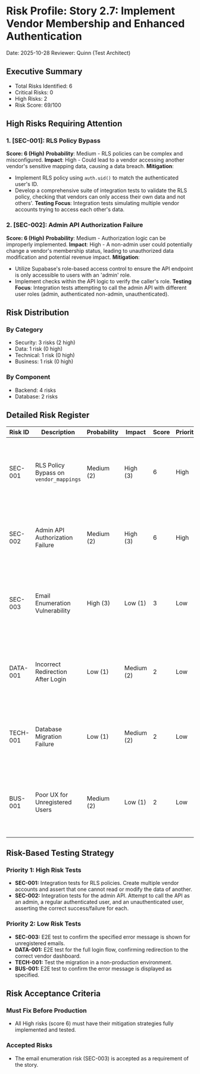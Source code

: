 # Risk Profile: Story 2.7: Implement Vendor Membership and Enhanced Authentication

Date: 2025-10-28
Reviewer: Quinn (Test Architect)

## Executive Summary

- Total Risks Identified: 6
- Critical Risks: 0
- High Risks: 2
- Risk Score: 69/100

## High Risks Requiring Attention

### 1. [SEC-001]: RLS Policy Bypass

**Score: 6 (High)**
**Probability**: Medium - RLS policies can be complex and misconfigured.
**Impact**: High - Could lead to a vendor accessing another vendor's sensitive mapping data, causing a data breach.
**Mitigation**:

- Implement RLS policy using `auth.uid()` to match the authenticated user's ID.
- Develop a comprehensive suite of integration tests to validate the RLS policy, checking that vendors can only access their own data and not others'.
  **Testing Focus**: Integration tests simulating multiple vendor accounts trying to access each other's data.

### 2. [SEC-002]: Admin API Authorization Failure

**Score: 6 (High)**
**Probability**: Medium - Authorization logic can be improperly implemented.
**Impact**: High - A non-admin user could potentially change a vendor's membership status, leading to unauthorized data modification and potential revenue impact.
**Mitigation**:

- Utilize Supabase's role-based access control to ensure the API endpoint is only accessible to users with an 'admin' role.
- Implement checks within the API logic to verify the caller's role.
  **Testing Focus**: Integration tests attempting to call the admin API with different user roles (admin, authenticated non-admin, unauthenticated).

## Risk Distribution

### By Category

- Security: 3 risks (2 high)
- Data: 1 risk (0 high)
- Technical: 1 risk (0 high)
- Business: 1 risk (0 high)

### By Component

- Backend: 4 risks
- Database: 2 risks

## Detailed Risk Register

| Risk ID  | Description                            | Probability | Impact     | Score | Priority | Mitigation                                                                                           |
| -------- | -------------------------------------- | ----------- | ---------- | ----- | -------- | ---------------------------------------------------------------------------------------------------- |
| SEC-001  | RLS Policy Bypass on `vendor_mappings` | Medium (2)  | High (3)   | 6     | High     | Implement strict, user-ID-based RLS policies and validate with extensive integration tests.          |
| SEC-002  | Admin API Authorization Failure        | Medium (2)  | High (3)   | 6     | High     | Enforce admin role checks in the API using Supabase's RLS or Edge Function logic.                    |
| SEC-003  | Email Enumeration Vulnerability        | High (3)    | Low (1)    | 3     | Low      | Accepted risk due to story requirements. The system intentionally reveals if an email is registered. |
| DATA-001 | Incorrect Redirection After Login      | Low (1)     | Medium (2) | 2     | Low      | Ensure robust logic for fetching `vendor-slug` and add error handling to the redirection process.    |
| TECH-001 | Database Migration Failure             | Low (1)     | Medium (2) | 2     | Low      | Test migration scripts in a staging environment and have a clear rollback plan.                      |
| BUS-001  | Poor UX for Unregistered Users         | Medium (2)  | Low (1)    | 2     | Low      | Monitor user feedback and support channels to see if the error message needs refinement.             |

## Risk-Based Testing Strategy

### Priority 1: High Risk Tests

- **SEC-001:** Integration tests for RLS policies. Create multiple vendor accounts and assert that one cannot read or modify the data of another.
- **SEC-002:** Integration tests for the admin API. Attempt to call the API as an admin, a regular authenticated user, and an unauthenticated user, asserting the correct success/failure for each.

### Priority 2: Low Risk Tests

- **SEC-003:** E2E test to confirm the specified error message is shown for unregistered emails.
- **DATA-001:** E2E test for the full login flow, confirming redirection to the correct vendor dashboard.
- **TECH-001:** Test the migration in a non-production environment.
- **BUS-001:** E2E test to confirm the error message is displayed as specified.

## Risk Acceptance Criteria

### Must Fix Before Production

- All High risks (score 6) must have their mitigation strategies fully implemented and tested.

### Accepted Risks

- The email enumeration risk (SEC-003) is accepted as a requirement of the story.

